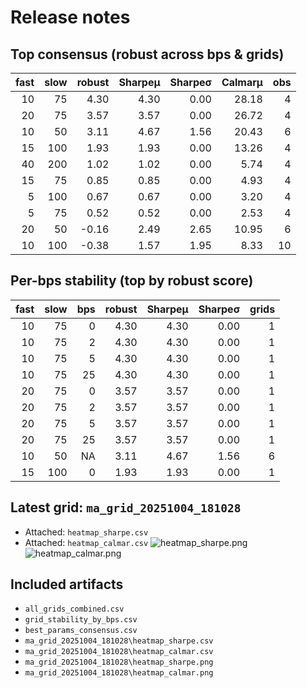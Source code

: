 # Release notes
## Top consensus (robust across bps & grids)
| fast | slow | robust | Sharpeμ | Sharpeσ | Calmarμ | obs |
|-----:|-----:|------:|--------:|--------:|--------:|----:|
| 10 | 75 | 4.30 | 4.30 | 0.00 | 28.18 | 4 |
| 20 | 75 | 3.57 | 3.57 | 0.00 | 26.72 | 4 |
| 10 | 50 | 3.11 | 4.67 | 1.56 | 20.43 | 6 |
| 15 | 100 | 1.93 | 1.93 | 0.00 | 13.26 | 4 |
| 40 | 200 | 1.02 | 1.02 | 0.00 | 5.74 | 4 |
| 15 | 75 | 0.85 | 0.85 | 0.00 | 4.93 | 4 |
| 5 | 100 | 0.67 | 0.67 | 0.00 | 3.20 | 4 |
| 5 | 75 | 0.52 | 0.52 | 0.00 | 2.53 | 4 |
| 20 | 50 | -0.16 | 2.49 | 2.65 | 10.95 | 6 |
| 10 | 100 | -0.38 | 1.57 | 1.95 | 8.33 | 10 |

## Per-bps stability (top by robust score)
| fast | slow |  bps | robust | Sharpeμ | Sharpeσ | grids |
|-----:|-----:|-----:|------:|--------:|--------:|------:|
| 10 | 75 | 0 | 4.30 | 4.30 | 0.00 | 1 |
| 10 | 75 | 2 | 4.30 | 4.30 | 0.00 | 1 |
| 10 | 75 | 5 | 4.30 | 4.30 | 0.00 | 1 |
| 10 | 75 | 25 | 4.30 | 4.30 | 0.00 | 1 |
| 20 | 75 | 0 | 3.57 | 3.57 | 0.00 | 1 |
| 20 | 75 | 2 | 3.57 | 3.57 | 0.00 | 1 |
| 20 | 75 | 5 | 3.57 | 3.57 | 0.00 | 1 |
| 20 | 75 | 25 | 3.57 | 3.57 | 0.00 | 1 |
| 10 | 50 | NA | 3.11 | 4.67 | 1.56 | 6 |
| 15 | 100 | 0 | 1.93 | 1.93 | 0.00 | 1 |

## Latest grid: `ma_grid_20251004_181028`
- Attached: `heatmap_sharpe.csv`
- Attached: `heatmap_calmar.csv`
![heatmap_sharpe.png](heatmap_sharpe.png)
![heatmap_calmar.png](heatmap_calmar.png)

## Included artifacts
- `all_grids_combined.csv`
- `grid_stability_by_bps.csv`
- `best_params_consensus.csv`
- `ma_grid_20251004_181028\heatmap_sharpe.csv`
- `ma_grid_20251004_181028\heatmap_calmar.csv`
- `ma_grid_20251004_181028\heatmap_sharpe.png`
- `ma_grid_20251004_181028\heatmap_calmar.png`
